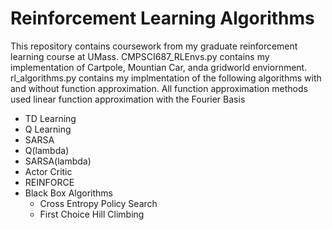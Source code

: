 # Reinforcement Learning Algorithms
This repository contains coursework from my graduate reinforcement learning course at UMass.
CMPSCI687_RLEnvs.py contains my implementation of Cartpole, Mountian Car, anda gridworld enviornment. 
rl_algorithms.py contains my implmentation of the following algorithms with and without function approximation. All function approximation methods used linear function approximation with the Fourier Basis
* TD Learning
* Q Learning 
* SARSA
* Q(lambda)
* SARSA(lambda)
* Actor Critic
* REINFORCE
* Black Box Algorithms
  * Cross Entropy Policy Search
  * First Choice Hill Climbing

